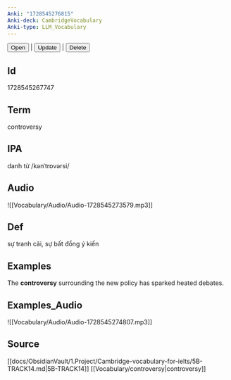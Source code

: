 ```yaml
---
Anki: "1728545276815"
Anki-deck: CambridgeVocabulary
Anki-type: LLM_Vocabulary
---
```

<button class="anki-btn-open">Open</button> | <button class="anki-btn-update">Update</button> | <button class="anki-btn-delete">Delete</button>

## Id
1728545267747
## Term
controversy
## IPA
danh từ /kənˈtrɒvərsi/
## Audio
 ![[Vocabulary/Audio/Audio-1728545273579.mp3]]
## Def
 sự tranh cãi, sự bất đồng ý kiến

## Examples
The **controversy** surrounding the new policy has sparked heated debates. 

## Examples_Audio
![[Vocabulary/Audio/Audio-1728545274807.mp3]]
## Source
 [[docs/ObsidianVault/1.Project/Cambridge-vocabulary-for-ielts/5B-TRACK14.md|5B-TRACK14]] [[Vocabulary/controversy|controversy]]
